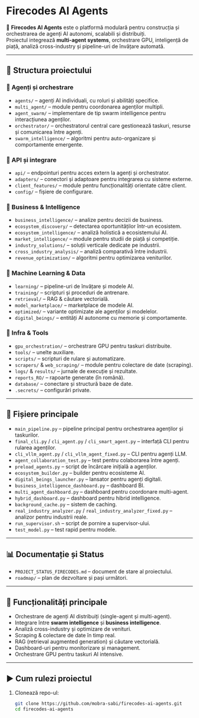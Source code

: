 # Firecodes AI Agents

📌 **Firecodes AI Agents** este o platformă modulară pentru construcția și orchestrarea de agenți AI autonomi, scalabili și distribuiți.  
Proiectul integrează **multi-agent systems**, orchestrare GPU, inteligență de piață, analiză cross-industry și pipeline-uri de învățare automată.

---

## 📂 Structura proiectului

### 🔹 Agenți și orchestrare
- `agents/` – agenți AI individuali, cu roluri și abilități specifice.  
- `multi_agent/` – module pentru coordonarea agenților multipli.  
- `agent_swarm/` – implementare de tip swarm intelligence pentru interacțiunea agenților.  
- `orchestrator/` – orchestratorul central care gestionează taskuri, resurse și comunicarea între agenți.  
- `swarm_intelligence/` – algoritmi pentru auto-organizare și comportamente emergente.

### 🔹 API și integrare
- `api/` – endpointuri pentru acces extern la agenți și orchestrator.  
- `adapters/` – conectori și adaptoare pentru integrarea cu sisteme externe.  
- `client_features/` – module pentru funcționalități orientate către client.  
- `config/` – fișiere de configurare.  

### 🔹 Business & Intelligence
- `business_intelligence/` – analize pentru decizii de business.  
- `ecosystem_discovery/` – detectarea oportunităților într-un ecosistem.  
- `ecosystem_intelligence/` – analiză holistică a ecosistemului AI.  
- `market_intelligence/` – module pentru studii de piață și competiție.  
- `industry_solutions/` – soluții verticale dedicate pe industrii.  
- `cross_industry_analysis/` – analiză comparativă între industrii.  
- `revenue_optimization/` – algoritmi pentru optimizarea veniturilor.

### 🔹 Machine Learning & Data
- `learning/` – pipeline-uri de învățare și modele AI.  
- `training/` – scripturi și proceduri de antrenare.  
- `retrieval/` – RAG & căutare vectorială.  
- `model_marketplace/` – marketplace de modele AI.  
- `optimized/` – variante optimizate ale agenților și modelelor.  
- `digital_beings/` – entități AI autonome cu memorie și comportamente.

### 🔹 Infra & Tools
- `gpu_orchestration/` – orchestrare GPU pentru taskuri distribuite.  
- `tools/` – unelte auxiliare.  
- `scripts/` – scripturi de rulare și automatizare.  
- `scrapers/` & `web_scraping/` – module pentru colectare de date (scraping).  
- `logs/` & `results/` – jurnale de execuție și rezultate.  
- `reports_RO/` – rapoarte generate (în română).  
- `database/` – conectare și structură baze de date.  
- `.secrets/` – configurări private.

---

## 📜 Fișiere principale

- `main_pipeline.py` – pipeline principal pentru orchestrarea agenților și taskurilor.  
- `final_cli.py` / `cli_agent.py` / `cli_smart_agent.py` – interfață CLI pentru rularea agenților.  
- `cli_vllm_agent.py` / `cli_vllm_agent_fixed.py` – CLI pentru agenți LLM.  
- `agent_collaboration_test.py` – test pentru colaborarea între agenți.  
- `preload_agents.py` – script de încărcare inițială a agenților.  
- `ecosystem_builder.py` – builder pentru ecosisteme AI.  
- `digital_beings_launcher.py` – lansator pentru agenți digitali.  
- `business_intelligence_dashboard.py` – dashboard BI.  
- `multi_agent_dashboard.py` – dashboard pentru coordonare multi-agent.  
- `hybrid_dashboard.py` – dashboard pentru hibrid intelligence.  
- `background_cache.py` – sistem de caching.  
- `real_industry_analyzer.py` / `real_industry_analyzer_fixed.py` – analizor pentru industrii reale.  
- `run_supervisor.sh` – script de pornire a supervisor-ului.  
- `test_model.py` – test rapid pentru modele.  

---

## 📊 Documentație și Status
- `PROJECT_STATUS_FIRECODES.md` – document de stare al proiectului.  
- `roadmap/` – plan de dezvoltare și pași următori.  

---

## 🚀 Funcționalități principale

- Orchestrare de agenți AI distribuiți (single-agent și multi-agent).  
- Integrare între **swarm intelligence** și **business intelligence**.  
- Analiză cross-industry și optimizare de venituri.  
- Scraping & colectare de date în timp real.  
- RAG (retrieval augmented generation) și căutare vectorială.  
- Dashboard-uri pentru monitorizare și management.  
- Orchestrare GPU pentru taskuri AI intensive.  

---

## ▶️ Cum rulezi proiectul

1. Clonează repo-ul:
   ```bash
   git clone https://github.com/mobra-sabi/firecodes-ai-agents.git
   cd firecodes-ai-agents
